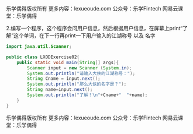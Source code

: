 乐学偶得版权所有  更多内容：lexueoude.com 公众号：乐学Fintech  网易云课堂：乐学偶得 

2.编写一个程序，这个程序会问用户信息，然后根据用户信息，在屏幕上print“了解”这个单词，在下一行再print一下用户输入的江湖称号 以及 名字

```java
import java.util.Scanner;

public class LXODExercise02{
    public static void main(String[] args){
        Scanner input = new Scanner (System.in);
        System.out.println("请输入大侠的江湖称号：");
        String Cname = input.next();
        System.out.println("那么大侠的名字是？");
        String name=input.next();           
        System.out.println("了解！\n"+Cname+"  "+name);               
    }    
}
```

乐学偶得版权所有  更多内容：lexueoude.com 公众号：乐学Fintech  网易云课堂：乐学偶得 






